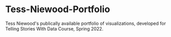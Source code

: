 # Tess-Niewood-Portfolio
Tess Niewood's publically available portfolio of visualizations, developed for Telling Stories With Data Course, Spring 2022. 
